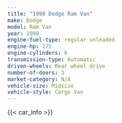 ```yaml
---
title: "1998 Dodge Ram Van"
make: Dodge
model: Ram Van
year: 1998
engine-fuel-type: regular unleaded
engine-hp: 175
engine-cylinders: 6
transmission-type: Automatic
driven-wheels: Rear wheel drive
number-of-doors: 3
market-category: N/A
vehicle-size: Midsize
vehicle-style: Cargo Van
---
```


{{< car_info >}}
